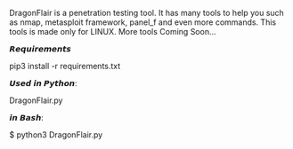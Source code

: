 DragonFlair is a penetration testing tool. It has many tools to help you such as nmap, metasploit framework, panel_f and even more commands. This tools is made only for LINUX.  More tools Coming Soon...

𝙍𝙚𝙦𝙪𝙞𝙧𝙚𝙢𝙚𝙣𝙩𝙨

pip3 install -r requirements.txt

𝙐𝙨𝙚𝙙
𝙞𝙣 𝙋𝙮𝙩𝙝𝙤𝙣:

DragonFlair.py

𝙞𝙣 𝘽𝙖𝙨𝙝:

$ python3 DragonFlair.py
